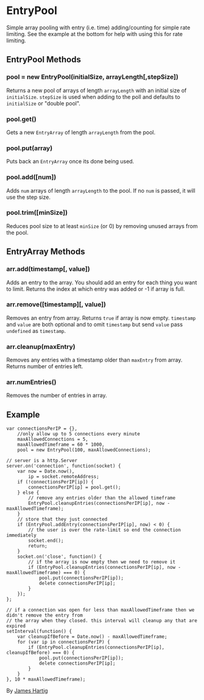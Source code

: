 # EntryPool #

Simple array pooling with entry (i.e. time) adding/counting for simple rate limiting. See
the example at the bottom for help with using this for rate limiting.

## EntryPool Methods ##

### pool = new EntryPool(initialSize, arrayLength[,stepSize]) ###
Returns a new pool of arrays of length `arrayLength` with an initial size of `initialSize`.
`stepSize` is used when adding to the poll and defaults to `initialSize` or "double pool".

### pool.get() ###
Gets a new `EntryArray` of length `arrayLength` from the pool.

### pool.put(array) ###
Puts back an `EntryArray` once its done being used.

### pool.add([num]) ###
Adds `num` arrays of length `arrayLength` to the pool. If no `num` is passed, it will
use the step size.

### pool.trim([minSize]) ###
Reduces pool size to at least `minSize` (or 0) by removing unused arrays from the pool.

## EntryArray Methods ##

### arr.add(timestamp[, value]) ###
Adds an entry to the array. You should add an entry for each thing you want to limit.
Returns the index at which entry was added or -1 if array is full.

### arr.remove([timestamp][, value]) ###
Removes an entry from array. Returns `true` if array is now empty. `timestamp` and `value`
are both optional and to omit `timestamp` but send `value` pass `undefined` as `timestamp`.

### arr.cleanup(maxEntry) ###
Removes any entries with a timestamp older than `maxEntry` from array. Returns number of
entries left.

### arr.numEntries() ###
Removes the number of entries in array.

## Example ##

```JS
var connectionsPerIP = {},
    //only allow up to 5 connections every minute
    maxAllowedConnections = 5,
    maxAllowedTimeframe = 60 * 1000,
    pool = new EntryPool(100, maxAllowedConnections); 

// server is a http.Server
server.on('connection', function(socket) {
    var now = Date.now(),
        ip = socket.remoteAddress;
    if (!connectionsPerIP[ip]) {
        connectionsPerIP[ip] = pool.get();
    } else {
        // remove any entries older than the allowed timeframe
        EntryPool.cleanupEntries(connectionsPerIP[ip], now - maxAllowedTimeframe);
    }
    // store that they just connected
    if (EntryPool.addEntry(connectionsPerIP[ip], now) < 0) {
        // the user is over the rate-limit so end the connection immediately 
        socket.end();
        return;
    }
    socket.on('close', function() {
        // if the array is now empty then we need to remove it
        if (EntryPool.cleanupEntries(connectionsPerIP[ip], now - maxAllowedTimeframe) === 0) {
            pool.put(connectionsPerIP[ip]);
            delete connectionsPerIP[ip];
        }
    });
};
    
// if a connection was open for less than maxAllowedTimeframe then we didn't remove the entry from
// the array when they closed. this interval will cleanup any that are expired
setInterval(function() {
    var cleanupIfBefore = Date.now() - maxAllowedTimeframe;
    for (var ip in connectionsPerIP) {
        if (EntryPool.cleanupEntries(connectionsPerIP[ip], cleanupIfBefore) === 0) {
            pool.put(connectionsPerIP[ip]);
            delete connectionsPerIP[ip];
        }
    }
}, 10 * maxAllowedTimeframe);

```

By [James Hartig](https://github.com/fastest963/)

